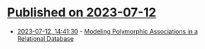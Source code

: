 # [Published on 2023-07-12](index.md)

* [2023-07-12, 14:41:30](https://lobste.rs/s/htuevu/modeling_polymorphic_associations) - [Modeling Polymorphic Associations in a Relational Database](https://hashrocket.com/blog/posts/modeling-polymorphic-associations-in-a-relational-database)
